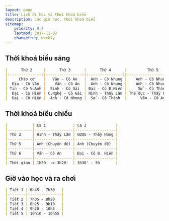 ```yaml
---
layout: page
title: Lịch đi học và thời khoá biểu
description: Các giờ học, thời khoá biểu
sitemap:
    priority: 0.7
    lastmod: 2017-11-02
    changefreq: weekly
---
```

## Thời khoá biểu sáng 
```markdown
|      Thứ 2     |      Thứ 3      |      Thứ 4      |         Thứ 5        |         Thứ 6        |      Thứ 7     |
|:--------------:|:---------------:|:---------------:|:--------------------:|:--------------------:|:--------------:|
|     Chào cờ    |   Văn - Cô An   |  Anh - Cô Nhung |    Anh - Cô Nhung    |    Anh - Cô Nhung    | Tin - Cô VuAnh |
|  Địa - Cô Vân  |    Văn - Cô An  |  Anh - Cô Nhung |    Anh - Cô Nhung    | Thể dục - Thầy Phong | Lý - Thầy Tiến |
| Tin - Cô VuAnh |  Sinh - Cô Gái  | Đại - Cô Đ.Hiền |     Sử - Cô Thành    |      Văn - Cô An     |  Hoá - Cô Thảo |
|  Đại - Cô Hiền | C.Nghệ - Cô Gái | Hình - Thầy Lâm | Thể dục - Thầy Phong |    Lí - Thầy Tiến    |  Hoá - Cô Thảo |
|  Đại - Cô Hiền |  Anh - Cô Nhung |  Sử - Cô Thành  |      Văn - Cô An     |    GDCD - Cô Bình    |  Sinh hoạt lớp |

```
## Thời khoá biểu chiều
```markdown
|           | Ca 1            | Ca 2             |
|-----------|-----------------|------------------|
| Thứ 2     | Hình - Thầy Lâm | GDQG - Thầy Hùng |
|-----------|-----------------|------------------|
| Thứ 5     | Anh (Chuyên đề) | Anh (Chuyên đề)  |
|-----------|-----------------|------------------|
| Thứ 6     | Văn - Cô An     | Đại - Cô Đ. Hiền |
|-----------|-----------------|------------------|
| Thời gian | 1h50' -> 3h20'  | 3h30' - 5h       |
```
## Giờ vào học và ra chơi 
```markdown
| Tiết 1 | 6h45 - 7h30   |
|--------|---------------|
| Tiết 2 | 7h35 - 8h20   |
| Tiết 3 | 8h25 - 9h10   |
| Tiết 4 | 9h20 - 10h5   |
| Tiết 5 | 10h10 - 10h55 |
```
<!-- ## About our Site

<span class="image left"><img src="{{ "/images/pic04.jpg" | absolute_url }}" alt="" /></span>

Making steady content and conveying it well takes a great deal of research and, hence, time and exertion. Building a profound established comprehension of your target customer needs is critical as your principle objective ought to be to fulfill their requirements as awesome content. You should need to enhance their lives. Having significant content like this may not be simple by any methods. Be that as it may, in any case, it's a fundamental apparatus in the event that you expect to grow a fruitful and supportable business in the present web focused world.

Receiving the benefits of content is a certain something. Be that as it may, it's so substantially less demanding once you begin conveying all the more successfully. The profitable content thought isn't just about bragging your item's capacities and general worth or your organization's achievements. You should concentrate less on advertising how awesome your item is and rather concentrate on indicating how valuable it is. This is a client focused approach as it concentrates on their issues and your answer for them. Making yourself fundamental is critical.

### Content is Imortant
<div class="box">
  <p>
  In saying that, a one-measure fits-all approach won't do the trick with regards to content promoting. Rather, an emphasis on making remarkable, high caliber and totally genuine content that is engaging, helpful and fascinating for customers will get you the crown. From content, video and symbolism to infographics, studies, online courses and podcasts, whatever your favored content medium is, guarantee it is shareable and pertinent to your industry.
  </p>
</div>

<span class="image left"><img src="{{ "/images/pic05.jpg" | absolute_url }}" alt="" /></span>

On social media, we may share our own thoughts and advance our image notwithstanding spreading musings for different associations and affiliations. With such a critical number of associations with people and relationship on social media, our experience can be over-burden with a considerable measure of information. -->
